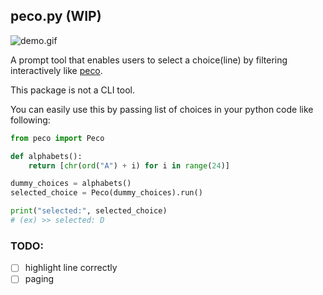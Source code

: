 peco.py (WIP)
--

![demo.gif](https://user-images.githubusercontent.com/13511520/63680188-0b96e500-c82e-11e9-85aa-87687a3cb5c6.gif)

A prompt tool that enables users to select a choice(line) by filtering interactively like [peco](https://github.com/peco/peco). 

This package is not a CLI tool. 


You can easily use this by passing list of choices in your python code like following:

```python
from peco import Peco

def alphabets():
    return [chr(ord("A") + i) for i in range(24)]

dummy_choices = alphabets()
selected_choice = Peco(dummy_choices).run()

print("selected:", selected_choice)
# (ex) >> selected: D
```

### TODO: 

- [ ] highlight line correctly
- [ ] paging
